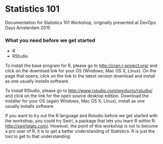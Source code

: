 # Statistics 101

Documentation for Statistics 101 Workshop, originally presented at DevOps Days Amsterdam 2015

### What you need before we get started

* R
* RStudio

To install the base program for R, please go to http://cran.r-project.org/ and click on the download link for your OS (Windows, Mac OS X, Linux). On the page that opens, click on the link to the latest version download and install as one usually installs software.

To install RStudio, please go to http://www.rstudio.com/products/rstudio/ and click on the link for the open source desktop edition. Download the installer for your OS (again Windows, Mac OS X, Linux), install as one usually installs software.

If you want to try out the R language and Rstudio before we get started with the workshop, you could try Swirl, a package that lets you learn R within R: http://swirlstats.com/. However, the point of this workshop is not to become a pro user of R, it is to get a better understanding of Statistics. R is just the tool to get to that understanding.
